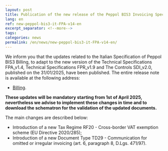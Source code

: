 ```yaml
---
layout: post
title: Publication of the new release of the Peppol BIS3 Invoicing Specification to adapt to the new version of the Technical Specifications FPA_v1.4, Technical Specifications FPR_v1.9 and The Controls SDI_v2.0
lang: en
ref: new-peppol-bis3-it-FPA-v14-en
excerpt_separator: <!--more-->
tags:
categories: news
permalink: /en/news/new-peppol-bis3-it-FPA-v14-en/
---
```

We inform you that the updates related to the Italian Specification of Peppol BIS3 Billing, to adapt to the new version of the Technical Specifications FPA_v1.4, Technical Specifications FPR_v1.9 and The Controls SDI_v2.0, published on the 31/01/2025, have been published. The entire release note is available at the following address:

- [Billing](https://peppol-docs.agid.gov.it/docs-next-release/docs/ITA/invoice/guide/release-notes-it/main.html). 
<!--more-->

__These updates will be mandatory starting from **1st of April 2025**, nevertheless we advise to implement these changes in time and to download the schematron for the validation of the updated documents.__

The main changes are described below:
- Introduction of a new Tax Regime RF20 - Cross-border VAT exemption scheme (EU Directive 2020/285);
- Introduction of a new Document Type TD29 - Communication for omitted or irregular invoicing (art. 6, paragraph 8, D.Lgs. 471/97).
